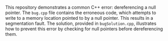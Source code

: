 This repository demonstrates a common C++ error: dereferencing a null pointer. The `bug.cpp` file contains the erroneous code, which attempts to write to a memory location pointed to by a null pointer. This results in a segmentation fault. The solution, provided in `bugSolution.cpp`, illustrates how to prevent this error by checking for null pointers before dereferencing them.
